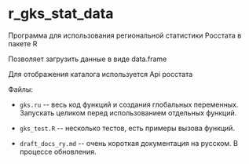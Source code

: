 # r_gks_stat_data

Программа для использования региональной статистики Росстата в пакете R

Позволяет загрузить данные в виде data.frame

Для отображения каталога используется Api росстата

Файлы:    

* `gks.ru` -- весь код функций и создания глобальных переменных. Запускать целиком перед использованием отдельных функций.    

* `gks_test.R` -- несколько тестов, есть примеры вызова функций.   

* `draft_docs_ry.md` -- очень короткая документация на русском. В процессе обновления.   